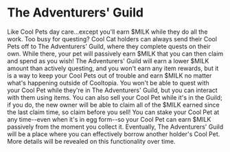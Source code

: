 # The Adventurers' Guild

Like Cool Pets day care...except you'll earn $MILK while they do all the work.
Too busy for questing? Cool Cat holders can always send their Cool Pets off to The Adventurers' Guild, where they complete quests on their own. While there, your pet will passively earn $MILK that you can then claim and spend as you wish! The Adventurers' Guild will earn a lower $MILK amount than actively questing, and you won't earn any item rewards, but it is a way to  keep your Cool Pets out of trouble and earn $MILK no matter what's happening outside of Cooltopia.
You won't be able to quest with your Cool Pet while they're in The Adventurers' Guild, but you can interact with them using items. You can also sell your Cool Pet while it's in the Guild; if you do, the new owner will be able to claim all of the $MILK earned since the last claim time, so claim before you sell!
You can stake your Cool Pet at any time--even when it's in egg form--so your Cool Pet can earn $MILK passively from the moment you collect it.
Eventually, The Adventurers' Guild will be a place where you can effectively borrow another holder's Cool Pet. More details will be revealed on this functionality over time.
